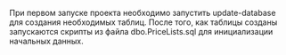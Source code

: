 При первом запуске проекта необходимо запустить update-database для создания необходимых таблиц.
После того, как таблицы созданы запускаются скрипты из файла dbo.PriceLists.sql для инициализации начальных данных.
